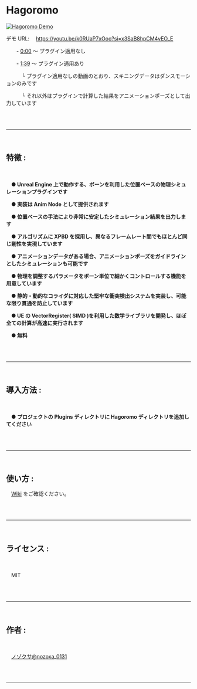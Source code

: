 # Hagoromo

[![Hagoromo Demo](http://img.youtube.com/vi/k0RUaP7xOoo/0.jpg)](https://www.youtube.com/watch?v=k0RUaP7xOoo "Hagoromo Demo")

デモ URL:
　https://youtu.be/k0RUaP7xOoo?si=x3SaB8hpCM4vEO_E

　　- [0:00](https://youtu.be/k0RUaP7xOoo?si=EM5wYsA9CxxWqT2o) ～ プラグイン適用なし

　　- [1:39](https://youtu.be/k0RUaP7xOoo?si=0mLUle77mWh0ANKp) ～ プラグイン適用あり

　　　└ プラグイン適用なしの動画のとおり、スキニングデータはダンスモーションのみです

　　　└ それ以外はプラグインで計算した結果をアニメーションポーズとして出力しています

<br/>
<br/>

---

<br/>

## 特徴 :

<br/>

　**● Unreal Engine 上で動作する、ボーンを利用した位置ベースの物理シミュレーションプラグインです**

　**● 実装は Anim Node として提供されます**

　**● 位置ベースの手法により非常に安定したシミュレーション結果を出力します**

　**● アルゴリズムに XPBD を採用し、異なるフレームレート間でもほとんど同じ剛性を実現しています**

　**● アニメーションデータがある場合、アニメーションポーズをガイドラインとしたシミュレーションも可能です**

　**● 物理を調整するパラメータをボーン単位で細かくコントロールする機能を用意しています**

　**● 静的・動的なコライダに対応した堅牢な衝突検出システムを実装し、可能な限り貫通を防止しています**

　**● UE の VectorRegister( SIMD )を利用した数学ライブラリを開発し、ほぼ全ての計算が高速に実行されます**

　**● 無料**

<br/>
<br/>

---

<br/>

## 導入方法 :

<br/>

　**● プロジェクトの Plugins ディレクトリに Hagoromo ディレクトリを追加してください**

<br/>
<br/>

---

<br/>

## 使い方 :

　[Wiki](https://github.com/nozoxa/Hagoromo/wiki) をご確認ください。

<br/>
<br/>

---

<br/>

## ライセンス :

<br/>

　MIT

<br/>
<br/>

---

<br/>

## 作者 :

<br/>

　[ノゾクサ@nozoxa_0131](https://x.com/nozoxa_0131)

<br/>
<br/>

---
